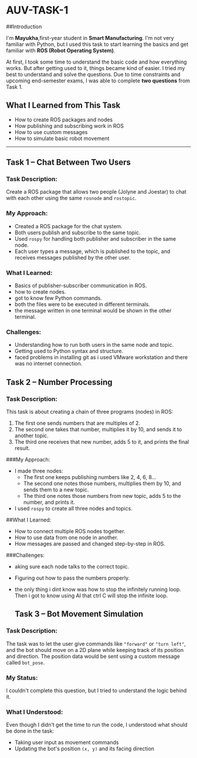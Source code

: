 # AUV-TASK-1

##Introduction

I'm **Mayukha**,first-year student in **Smart Manufacturing**. I'm not very familiar with Python, but I used this task to start learning the basics and get familiar with **ROS (Robot Operating System)**.

At first, I took some time to understand the basic code and how everything works. But after getting used to it, things became kind of  easier. I tried my best to understand and solve the questions. Due to time constraints and upcoming end-semester exams, I was able to complete **two questions** from Task 1.

## What I Learned from This Task

- How to create ROS packages and nodes  
- How publishing and subscribing work in ROS  
- How to use custom messages  
- How to simulate basic robot movement  

---

## Task 1 – Chat Between Two Users

### Task Description:
Create a ROS package that allows two people (Jolyne and Joestar) to chat with each other using the same `rosnode` and `rostopic`.

### My Approach:
- Created a ROS package for the chat system.
- Both users publish and subscribe to the same topic.
- Used `rospy` for handling both publisher and subscriber in the same node.
- Each user types a message, which is published to the topic, and receives messages published by the other user.

### What I Learned:
- Basics of publisher-subscriber communication in ROS.
- how to create nodes.
- got to know few Python commands.
- both the files were to be executed in different terminals.
- the message written in one terminal would be shown in the other terminal.

### Challenges:
- Understanding how to run both users in the same node and topic.
- Getting used to Python syntax and structure.
- faced problems in installing git as i used VMware workstation and there was no internet connection.

  
 ## Task 2 – Number Processing

### Task Description:
This task is about creating a chain of three programs (nodes) in ROS:

1. The first one sends numbers that are multiples of 2.
2. The second one takes that number, multiplies it by 10, and sends it to another topic.
3. The third one receives that new number, adds 5 to it, and prints the final result.

###My Approach:
- I made three nodes:
  - The first one keeps publishing numbers like 2, 4, 6, 8...
  - The second one notes those numbers, multiplies them by 10, and sends them to a new topic.
  - The third one notes those numbers from  new topic, adds 5 to the number, and prints it.
- I used `rospy` to create all three nodes and topics.

##What I Learned:
- How to connect multiple ROS nodes together.
- How to use data from one node in another.
- How messages are passed and changed step-by-step in ROS.

###Challenges:
- aking sure each node talks to the correct topic.
- Figuring out how to pass the numbers properly.
- the only thing i dint know was how to stop the infinitely running loop. Then i got to know using AI that ctrl C will stop the infinite loop.

  ## Task 3 – Bot Movement Simulation

### Task Description:
The task was to let the user give commands like `"forward"` or `"turn left"`, and the bot should move on a 2D plane while keeping track of its position and direction. The position data would be sent using a custom message called `bot_pose`.
###  My Status:
I couldn't complete this question, but I tried to understand the logic behind it.

###  What I Understood:
Even though I didn’t get the time to run the code, I understood what should be done in the task:
- Taking user input as movement commands
- Updating the bot's position `(x, y)` and its facing direction

  

